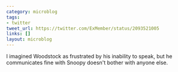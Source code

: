 ```yaml
---
category: microblog
tags:
- twitter
tweet_url: https://twitter.com/ExMember/status/2093521005
links: []
layout: microblog
---
```

I imagined Woodstock as frustrated by his inability to speak, but he communicates fine with Snoopy doesn't bother with anyone else.
